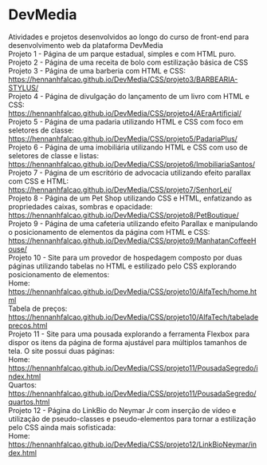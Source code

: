 # DevMedia
Atividades e projetos desenvolvidos ao longo do curso de front-end para desenvolvimento web da plataforma DevMedia  
Projeto 1 - Página de um parque estadual, simples e com HTML puro.  
Projeto 2 - Página de uma receita de bolo com estilização básica de CSS  
Projeto 3 - Página de uma barberia com HTML e CSS:  
    https://hennanhfalcao.github.io/DevMedia/CSS/projeto3/BARBEARIA-STYLUS/    
Projeto 4 - Página de divulgação do lançamento de um livro com HTML e CSS:  
    https://hennanhfalcao.github.io/DevMedia/CSS/projeto4/AEraArtificial/   
Projeto 5 - Página de uma padaria utilizando HTML e CSS com foco em seletores de classe:  
    https://hennanhfalcao.github.io/DevMedia/CSS/projeto5/PadariaPlus/  
Projeto 6 - Página de uma imobiliária utilizando HTML e CSS com uso de seletores de classe e listas:  
    https://hennanhfalcao.github.io/DevMedia/CSS/projeto6/ImobiliariaSantos/    
Projeto 7 - Página de um escritório de advocacia utilizando efeito parallax com CSS e HTML:  
    https://hennanhfalcao.github.io/DevMedia/CSS/projeto7/SenhorLei/  
Projeto 8 - Página de um Pet Shop utilizando CSS e HTML, enfatizando as propriedades caixas, sombras e opacidade:  
    https://hennanhfalcao.github.io/DevMedia/CSS/projeto8/PetBoutique/  
Projeto 9 - Página de uma cafeteria utilizando efeito Parallax e manipulando o posicionamento de elementos da página com HTML e CSS:  
    https://hennanhfalcao.github.io/DevMedia/CSS/projeto9/ManhatanCoffeeHouse/  
Projeto 10 - Site para um provedor de hospedagem composto por duas páginas utilizando tabelas no HTML e estilizado pelo CSS explorando posicionamento de elementos:  
    Home: https://hennanhfalcao.github.io/DevMedia/CSS/projeto10/AlfaTech/home.html  
    Tabela de preços: https://hennanhfalcao.github.io/DevMedia/CSS/projeto10/AlfaTech/tabeladeprecos.html  
Projeto 11 - Site para uma pousada explorando a ferramenta Flexbox para dispor os itens da página de forma ajustável para múltiplos tamanhos de tela. O site possui duas páginas:  
    Home: https://hennanhfalcao.github.io/DevMedia/CSS/projeto11/PousadaSegredo/index.html  
    Quartos: https://hennanhfalcao.github.io/DevMedia/CSS/projeto11/PousadaSegredo/quartos.html  
Projeto 12 - Página do LinkBio do Neymar Jr com inserção de vídeo e utilização de pseudo-classes e pseudo-elementos para tornar a estilização pelo CSS ainda mais sofisticada:  
    Home: https://hennanhfalcao.github.io/DevMedia/CSS/projeto12/LinkBioNeymar/index.html  
